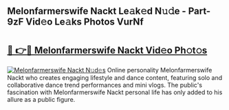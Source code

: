 ## Melonfarmerswife Nackt Le𝚊k𝚎d N𝚞𝚍e - Part-9zF Vid𝚎o Le𝚊ks Photos VurNf

# <h2><a href="http://fb97ka.evod.top/?m=Melonfarmerswife+Nackt">🔗 👉🔴 Melonfarmerswife Nackt Vid𝚎o Ph𝚘t𝚘s</a></h2>

[![Melonfarmerswife Nackt N𝚞d𝚎s](https://i.imgur.com/8V9OHl7.gif)](http://fb97ka.evod.top/?m=Melonfarmerswife+Nackt)
Online personality Melonfarmerswife Nackt who creates engaging lifestyle and dance content, featuring solo and collaborative dance trend performances and mini vlogs. The public's fascination with Melonfarmerswife Nackt personal life has only added to his allure as a public figure. 
